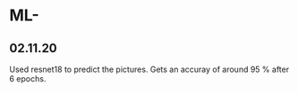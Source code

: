 # ML-

## 02.11.20
Used resnet18 to predict the pictures. Gets an accuray of around 95 % after 6 epochs. 
